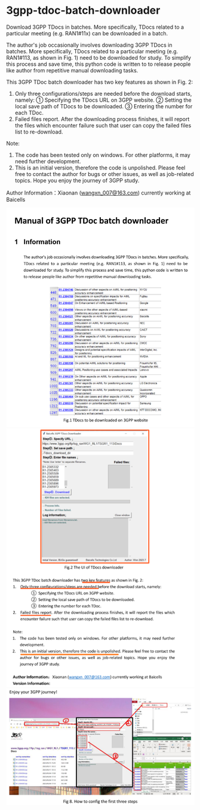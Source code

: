# 3gpp-tdoc-batch-downloader
Download 3GPP TDocs in batches. More specifically, TDocs related to a particular meeting (e.g. RAN1#11x) can be downloaded in a batch. 

The author's job occasionally involves downloading 3GPP TDocs in batches. More specifically, TDocs related to a particular meeting (e.g. RAN1#113, as shown in Fig. 1) need to be downloaded for study. To simplify this process and save time, this python code is written to to release people like author from repetitive manual downloading tasks.

This 3GPP TDoc batch downloader has two key features as shown in Fig. 2:
1.	Only three configurations/steps are needed before the download starts, namely: 
①	Specifying the TDocs URL on 3GPP website. 
②	Setting the local save path of TDocs to be downloaded. 
③	Entering the number for each TDoc.
2.	Failed files report. After the downloading process finishes, it will report the files which encounter failure such that user can copy the failed files list to re-download.

Note: 
1.	The code has been tested only on windows. For other platforms, it may need further development.
2.	This is an initial version, therefore the code is unpolished. Please feel free to contact the author for bugs or other issues, as well as job-related topics. Hope you enjoy the journey of 3GPP study.

Author Information：Xiaonan (wangxn_007@163.com) currently working at Baicells

![Image text](manual/images/1.png)
![Image text](manual/images/2.png)
![Image text](manual/images/3.png)